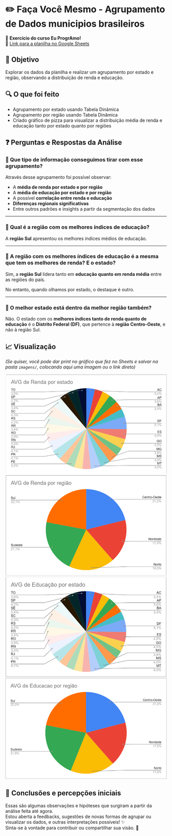 # ✏️ Faça Você Mesmo - Agrupamento de Dados municipios brasileiros

📄 **Exercício do curso Eu ProgrAmo!**  
🔗 [Link para a planilha no Google Sheets](https://docs.google.com/spreadsheets/d/1KHrTv9seTFftyQavFwYrANPyHa906BFHt8y4keFd_j4/edit?usp=sharing)

## 🎯 Objetivo

Explorar os dados da planilha e realizar um agrupamento por estado e região, observando a distribuição de renda e educação.

## 🔍 O que foi feito

- Agrupamento por estado usando Tabela Dinâmica
- Agrupamento por região usando Tabela Dinâmica
- Criado gráfico de pizza para visualizar a distribuição média de renda e educação tanto por estado quanto por regiões
## ❓ Perguntas e Respostas da Análise

### 🔹 Que tipo de informação conseguimos tirar com esse agrupamento?
Através desse agrupamento foi possível observar:
- A **média de renda por estado e por região**
- A **média de educação por estado e por região**
- A possível **correlação entre renda e educação**
- **Diferenças regionais significativas**
- Entre outros padrões e insights a partir da segmentação dos dados

---

### 🔹 Qual é a região com os melhores índices de educação?
A **região Sul** apresentou os melhores índices médios de educação.

---

### 🔹 A região com os melhores índices de educação é a mesma que tem os melhores de renda? E o estado?
Sim, a **região Sul** lidera tanto em **educação quanto em renda média** entre as regiões do país.

No entanto, quando olhamos por estado, o destaque é outro.

---

### 🔹 O melhor estado está dentro da melhor região também?
Não. O estado com os **melhores índices tanto de renda quanto de educação** é o **Distrito Federal (DF)**, que pertence à **região Centro-Oeste**, e não à região Sul.


## 📈 Visualização

*(Se quiser, você pode dar print no gráfico que fez no Sheets e salvar na pasta `imagens/`, colocando aqui uma imagem ou o link direto)*

![Gráfico de índices médios de renda por estado](imagens/avg-renda-estado.png)
![Gráfico de índices médios de renda por região](imagens/avg-renda-regiao.png)
![Gráfico de índices médios de educação por estado](imagens/avg-educacao-estado.png)
![Gráfico de índices médios de educação por região](imagens/avg-educacao-regiao.png)

## 💬 Conclusões e percepções iniciais

Essas são algumas observações e hipóteses que surgiram a partir da análise feita até agora.  
Estou aberta a feedbacks, sugestões de novas formas de agrupar ou visualizar os dados, e outras interpretações possíveis! ✨  
Sinta-se à vontade para contribuir ou compartilhar sua visão. 🚀

